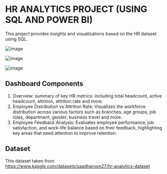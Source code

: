# **HR ANALYTICS PROJECT (USING SQL AND POWER BI)**

This project provides insights and visualizations based on the HR dataset using SQL.

![image](https://github.com/user-attachments/assets/11f8ceb8-6a8b-4e90-9fb8-b7551ede2099)

![image](https://github.com/user-attachments/assets/bce078f9-c872-48e6-848d-538a38b3c9a3)

![image](https://github.com/user-attachments/assets/fd603fff-663f-4bc3-a465-b9495a7767d1)


## **Dashboard Components**

1. Overview: summary of key HR metrics: including total headcount, active headcount, attrition, attrition rate and more.
2. Employee Distribution vs Attrition Rate: Visualizes the workforce distribution across various factors such as branches, age groups, job roles, department, gender, business travel and more.
3. Employee Feedback Analysis: Evaluates employee performance, job satisfaction, and work-life balance based on their feedback, highlighting key areas that need attention to improve retention.

## **Dataset**
This dataset taken from https://www.kaggle.com/datasets/saadharoon27/hr-analytics-dataset
